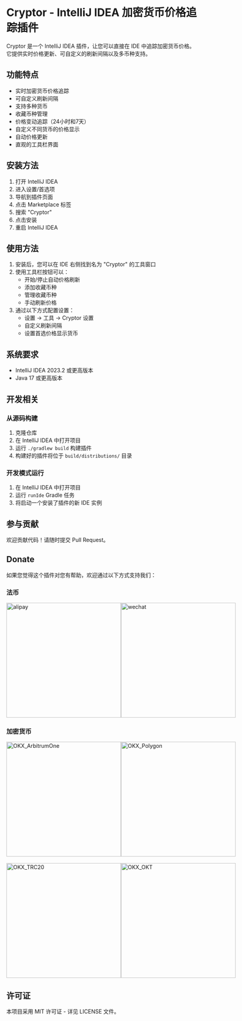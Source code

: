 # Cryptor - IntelliJ IDEA 加密货币价格追踪插件

Cryptor 是一个 IntelliJ IDEA 插件，让您可以直接在 IDE 中追踪加密货币价格。它提供实时价格更新、可自定义的刷新间隔以及多币种支持。

## 功能特点

- 实时加密货币价格追踪
- 可自定义刷新间隔
- 支持多种货币
- 收藏币种管理
- 价格变动追踪（24小时和7天）
- 自定义不同货币的价格显示
- 自动价格更新
- 直观的工具栏界面

## 安装方法

1. 打开 IntelliJ IDEA
2. 进入设置/首选项
3. 导航到插件页面
4. 点击 Marketplace 标签
5. 搜索 "Cryptor"
6. 点击安装
7. 重启 IntelliJ IDEA

## 使用方法

1. 安装后，您可以在 IDE 右侧找到名为 "Cryptor" 的工具窗口
2. 使用工具栏按钮可以：
   - 开始/停止自动价格刷新
   - 添加收藏币种
   - 管理收藏币种
   - 手动刷新价格
3. 通过以下方式配置设置：
   - 设置 → 工具 → Cryptor 设置
   - 自定义刷新间隔
   - 设置首选价格显示货币

## 系统要求

- IntelliJ IDEA 2023.2 或更高版本
- Java 17 或更高版本

## 开发相关

### 从源码构建

1. 克隆仓库
2. 在 IntelliJ IDEA 中打开项目
3. 运行 `./gradlew build` 构建插件
4. 构建好的插件将位于 `build/distributions/` 目录

### 开发模式运行

1. 在 IntelliJ IDEA 中打开项目
2. 运行 `runIde` Gradle 任务
3. 将启动一个安装了插件的新 IDE 实例

## 参与贡献

欢迎贡献代码！请随时提交 Pull Request。

## Donate

如果您觉得这个插件对您有帮助，欢迎通过以下方式支持我们：

### 法币
<div style="display: flex; justify-content: space-between;">
<img src="https://r2.404514.xyz/cloud-paste/donate/alipay.png" alt="alipay" width="300">
<img src="https://r2.404514.xyz/cloud-paste/donate/wechat.png" alt="wechat" width="300">
</div>

### 加密货币
<div style="display: flex; justify-content: space-between;">
<img src="https://r2.404514.xyz/cloud-paste/donate/OKX_ArbitrumOne.jpg" alt="OKX_ArbitrumOne" width="300">
<img src="https://r2.404514.xyz/cloud-paste/donate/OKX_Polygon.jpg" alt="OKX_Polygon" width="300">
</div>
<br>
<div style="display: flex; justify-content: space-between;">
<img src="https://r2.404514.xyz/cloud-paste/donate/OKX_TRC20.jpg" alt="OKX_TRC20" width="300">
<img src="https://r2.404514.xyz/cloud-paste/donate/OKX_OKT.jpg" alt="OKX_OKT" width="300">
</div>

## 许可证

本项目采用 MIT 许可证 - 详见 LICENSE 文件。 